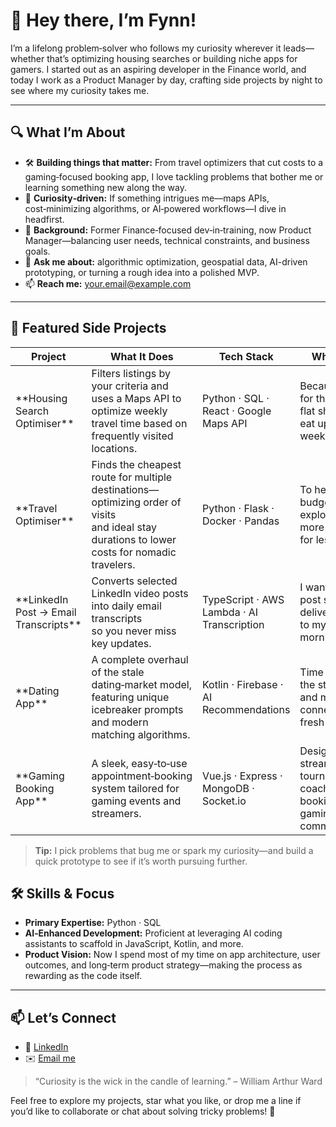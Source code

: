 # 👋 Hey there, I’m Fynn!

I’m a lifelong problem‑solver who follows my curiosity wherever it leads—whether that’s optimizing housing searches or building niche apps for gamers. I started out as an aspiring developer in the Finance world, and today I work as a Product Manager by day, crafting side projects by night to see where my curiosity takes me.

---

## 🔍 What I’m About

- 🛠️ **Building things that matter:** From travel optimizers that cut costs to a gaming‑focused booking app, I love tackling problems that bother me or learning something new along the way.  
- 🌱 **Curiosity‑driven:** If something intrigues me—maps APIs, cost‑minimizing algorithms, or AI‑powered workflows—I dive in headfirst.  
- 💼 **Background:** Former Finance‑focused dev‑in‑training, now Product Manager—balancing user needs, technical constraints, and business goals.  
- 💬 **Ask me about:** algorithmic optimization, geospatial data, AI-driven prototyping, or turning a rough idea into a polished MVP.  
- 📫 **Reach me:** [your.email@example.com](mailto:your.email@example.com)

---

## 🚀 Featured Side Projects

<table>
  <thead>
    <tr>
      <th>Project</th>
      <th>What It Does</th>
      <th>Tech Stack</th>
      <th>Why I Built It</th>
    </tr>
  </thead>
  <tbody>
    <tr>
      <td>**Housing Search Optimiser**</td>
      <td>Filters listings by your criteria and uses a Maps API to<br>optimize weekly travel time based on frequently visited locations.</td>
      <td>Python · SQL · React · Google Maps API</td>
      <td>Because hunting for the perfect flat shouldn’t<br>eat up your weekends.</td>
    </tr>
    <tr>
      <td>**Travel Optimiser**</td>
      <td>Finds the cheapest route for multiple destinations—optimizing order of visits<br>and ideal stay durations to lower costs for nomadic travelers.</td>
      <td>Python · Flask · Docker · Pandas</td>
      <td>To help budget‑conscious explorers see more of the world for less.</td>
    </tr>
    <tr>
      <td>**LinkedIn Post → Email Transcripts**</td>
      <td>Converts selected LinkedIn video posts into daily email transcripts<br>so you never miss key updates.</td>
      <td>TypeScript · AWS Lambda · AI Transcription</td>
      <td>I wanted video post summaries delivered straight to my inbox every morning.</td>
    </tr>
    <tr>
      <td>**Dating App**</td>
      <td>A complete overhaul of the stale dating‑market model,<br>featuring unique icebreaker prompts and modern matching algorithms.</td>
      <td>Kotlin · Firebase · AI Recommendations</td>
      <td>Time to disrupt the status quo and make connections feel fresh again.</td>
    </tr>
    <tr>
      <td>**Gaming Booking App**</td>
      <td>A sleek, easy‑to‑use appointment‑booking system tailored for gaming events and streamers.</td>
      <td>Vue.js · Express · MongoDB · Socket.io</td>
      <td>Designed to streamline tournament and coaching session bookings in the gaming community.</td>
    </tr>
  </tbody>
</table>

> **Tip:** I pick problems that bug me or spark my curiosity—and build a quick prototype to see if it’s worth pursuing further.



## 🛠️ Skills & Focus

- **Primary Expertise:** Python · SQL  
- **AI‑Enhanced Development:** Proficient at leveraging AI coding assistants to scaffold in JavaScript, Kotlin, and more.  
- **Product Vision:** Now I spend most of my time on app architecture, user outcomes, and long‑term product strategy—making the process as rewarding as the code itself.


---

## 📫 Let’s Connect

- 🔗 [LinkedIn](https://linkedin.com/in/fynnrossi)  
- ✉️ [Email me](mailto:rossifynn@gmail.com)

> “Curiosity is the wick in the candle of learning.” – William Arthur Ward

Feel free to explore my projects, star what you like, or drop me a line if you’d like to collaborate or chat about solving tricky problems! 🚀

